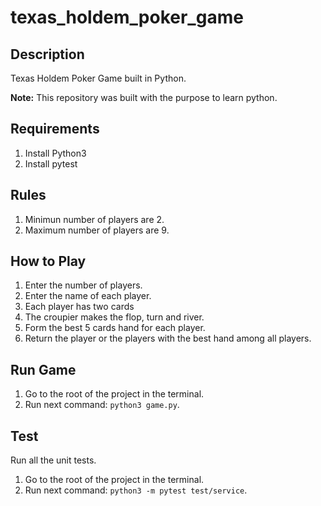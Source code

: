 # texas_holdem_poker_game

## Description
Texas Holdem Poker Game built in Python.

**Note:** This repository was built with the purpose to learn python.

## Requirements
1. Install Python3
2. Install pytest
   
## Rules
1. Minimun number of players are 2.
2. Maximum number of players are 9.

## How to Play
1. Enter the number of players.
2. Enter the name of each player.
3. Each player has two cards
4. The croupier makes the flop, turn and river.
5. Form the best 5 cards hand for each player.
6. Return the player or the players with the best hand among all players.

## Run Game
1. Go to the root of the project in the terminal.
2. Run next command: `python3 game.py`.

## Test
Run all the unit tests.

1. Go to the root of the project in the terminal.
2. Run next command: `python3 -m pytest test/service`.
